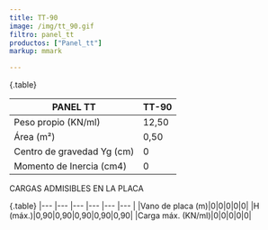 ```yaml
---
title: TT-90
image: /img/tt_90.gif
filtro: panel_tt
productos: ["Panel_tt"]
markup: mmark

---
```

{.table}

|PANEL TT|TT-90|
|--- |--- |
|Peso propio (KN/ml)|12,50|
|Área (m²)|0,50|
|Centro de gravedad Yg (cm)|0|
|Momento de Inercia (cm4)|0|


CARGAS ADMISIBLES EN LA PLACA

{.table}
|--- |--- |--- |--- |--- |--- |
|Vano de placa (m)|0|0|0|0|0|
|H (máx.)|0,90|0,90|0,90|0,90|0,90|
|Carga máx. (KN/ml)|0|0|0|0|0|

